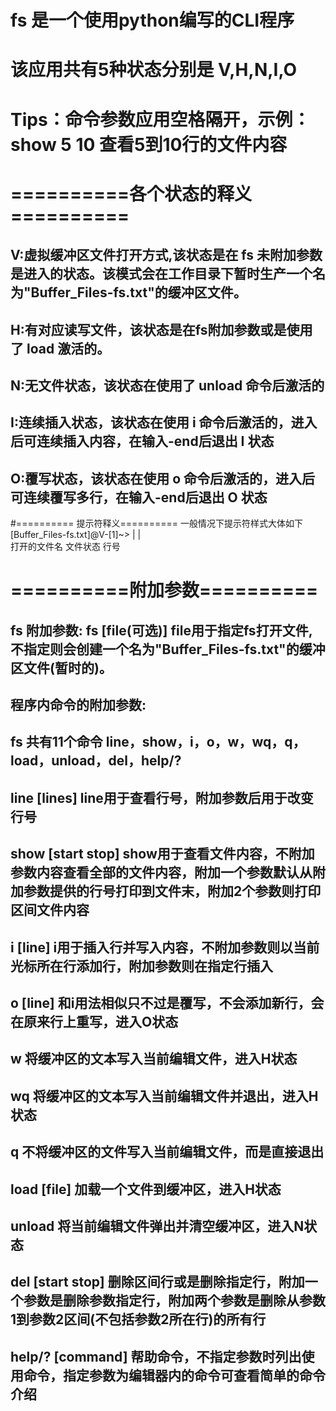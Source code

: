 # fs 是一个使用python编写的CLI程序
# 该应用共有5种状态分别是 V,H,N,I,O
# Tips：命令参数应用空格隔开，示例：show 5 10 查看5到10行的文件内容
# ==========各个状态的释义==========
## V:虚拟缓冲区文件打开方式,该状态是在 fs 未附加参数是进入的状态。该模式会在工作目录下暂时生产一个名为"Buffer_Files-fs.txt"的缓冲区文件。
## H:有对应读写文件，该状态是在fs附加参数或是使用了 load 激活的。
## N:无文件状态，该状态在使用了 unload 命令后激活的
## I:连续插入状态，该状态在使用 i 命令后激活的，进入后可连续插入内容，在输入-end后退出 I 状态
## O:覆写状态，该状态在使用 o 命令后激活的，进入后可连续覆写多行，在输入-end后退出 O 状态
#========== 提示符释义==========
一般情况下提示符样式大体如下
[Buffer_Files-fs.txt]@V-[1]~>
      |               |   \
打开的文件名      文件状态  行号
# ==========附加参数==========
## fs 附加参数: fs [file(可选)]	file用于指定fs打开文件,不指定则会创建一个名为"Buffer_Files-fs.txt"的缓冲区文件(暂时的)。
## 程序内命令的附加参数:
## fs 共有11个命令	line，show，i，o，w，wq，q，load，unload，del，help/?
## line [lines]		line用于查看行号，附加参数后用于改变行号
## show [start stop]	show用于查看文件内容，不附加参数内容查看全部的文件内容，附加一个参数默认从附加参数提供的行号打印到文件末，附加2个参数则打印区间文件内容
## i [line]		i用于插入行并写入内容，不附加参数则以当前光标所在行添加行，附加参数则在指定行插入
## o [line]		和i用法相似只不过是覆写，不会添加新行，会在原来行上重写，进入O状态
## w		将缓冲区的文本写入当前编辑文件，进入H状态
## wq		将缓冲区的文本写入当前编辑文件并退出，进入H状态
## q		不将缓冲区的文件写入当前编辑文件，而是直接退出
## load [file]	加载一个文件到缓冲区，进入H状态
## unload		将当前编辑文件弹出并清空缓冲区，进入N状态
## del [start stop]	删除区间行或是删除指定行，附加一个参数是删除参数指定行，附加两个参数是删除从参数1到参数2区间(不包括参数2所在行)的所有行
## help/? [command]	帮助命令，不指定参数时列出使用命令，指定参数为编辑器内的命令可查看简单的命令介绍

